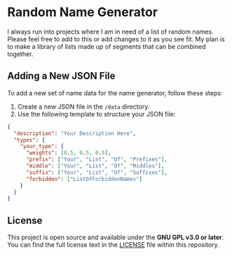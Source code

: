 # Random Name Generator
I always run into projects where I am in need of a list of random names. Please feel free to add to this or add changes to it as you see fit. My plan is to make a library of lists made up of segments that can be combined together.

## Adding a New JSON File

To add a new set of name data for the name generator, follow these steps:

1. Create a new JSON file in the `/data` directory.
2. Use the following template to structure your JSON file:

```json
{
  "description": "Your Description Here",
  "types": {
    "your_type": {
      "weights": [0.5, 0.5, 0.5],
      "prefix": ["Your", "List", "Of", "Prefixes"],
      "middle": ["Your", "List", "Of", "Middles"],
      "suffix": ["Your", "List", "Of", "Suffixes"],
      "forbidden": ["ListOfForbiddenNames"]
    }
  }
}
```



## License

This project is open source and available under the **GNU GPL v3.0 or later**. You can find the full license text in the [LICENSE](LICENSE) file within this repository.
